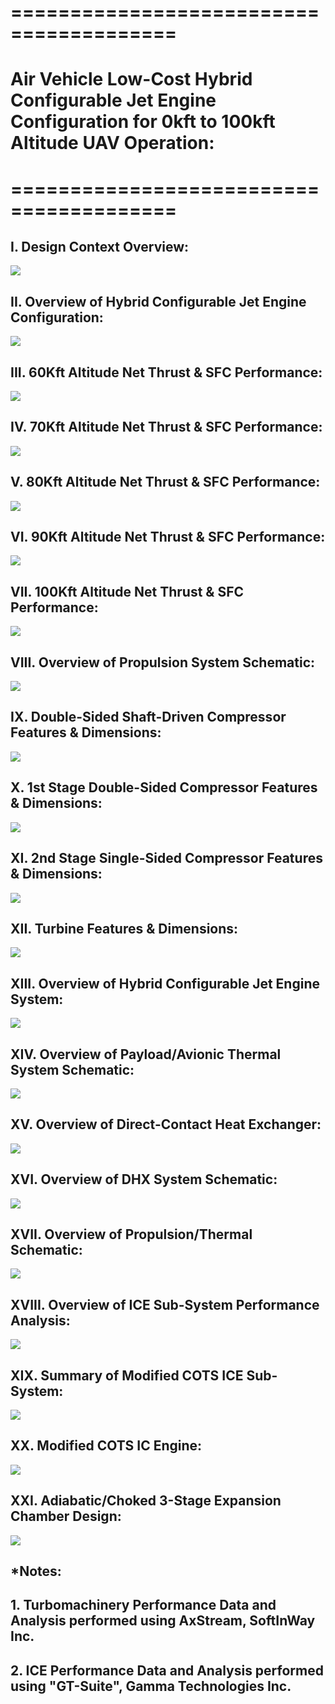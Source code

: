 # ========================================
# Air Vehicle Low-Cost Hybrid Configurable Jet Engine Configuration for 0kft to 100kft Altitude UAV Operation:
# ========================================

## I. Design Context Overview:

![](./images/image_01.png)

## 
## 
## II. Overview of Hybrid Configurable Jet Engine Configuration:

![](./images/image_02.png)

## 
## 
## III. 60Kft Altitude Net Thrust & SFC Performance:

![](./images/image_03.png)

## 
## 
## IV. 70Kft Altitude Net Thrust & SFC Performance:

![](./images/image_04.png)

## 
## 
## V. 80Kft Altitude Net Thrust & SFC Performance:

![](./images/image_05.png)

## 
## 
## VI. 90Kft Altitude Net Thrust & SFC Performance:

![](./images/image_06.png)

## 
## 
## VII. 100Kft Altitude Net Thrust & SFC Performance:

![](./images/image_07.png)

## 
## 
## VIII. Overview of Propulsion System Schematic:

![](./images/image_08.png)

## 
## 
## IX. Double-Sided Shaft-Driven Compressor Features & Dimensions:

![](./images/image_09.png)

## 
## 
## X. 1st Stage Double-Sided Compressor Features & Dimensions:

![](./images/image_10.png)

## 
## 
## XI. 2nd Stage Single-Sided Compressor Features & Dimensions:

![](./images/image_11.png)

## 
## 
## XII. Turbine Features & Dimensions:

![](./images/image_12.png)

## 
## 
## XIII. Overview of Hybrid Configurable Jet Engine System:

![](./images/image_13.png)

## 
## 
## XIV. Overview of Payload/Avionic Thermal System Schematic:

![](./images/image_14.png)

## 
## 
## XV. Overview of Direct-Contact Heat Exchanger:

![](./images/image_15.png)

## 
## 
## XVI. Overview of DHX System Schematic:

![](./images/image_16.png)

## 
## 
## XVII. Overview of Propulsion/Thermal Schematic:

![](./images/image_17.png)

## 
## 
## XVIII. Overview of ICE Sub-System Performance Analysis:

![](./images/image_18.png)

## 
## 
## XIX. Summary of Modified COTS ICE Sub-System:

![](./images/image_19.png)

## 
## 
## XX. Modified COTS IC Engine:

![](./images/image_20.png)

## 
## 
## XXI. Adiabatic/Choked 3-Stage Expansion Chamber Design:

![](./images/image_21.png)

## 
## *Notes: 
## 1. Turbomachinery Performance Data and Analysis performed using AxStream, SoftInWay Inc.
## 2. ICE Performance Data and Analysis performed using "GT-Suite", Gamma Technologies Inc.
